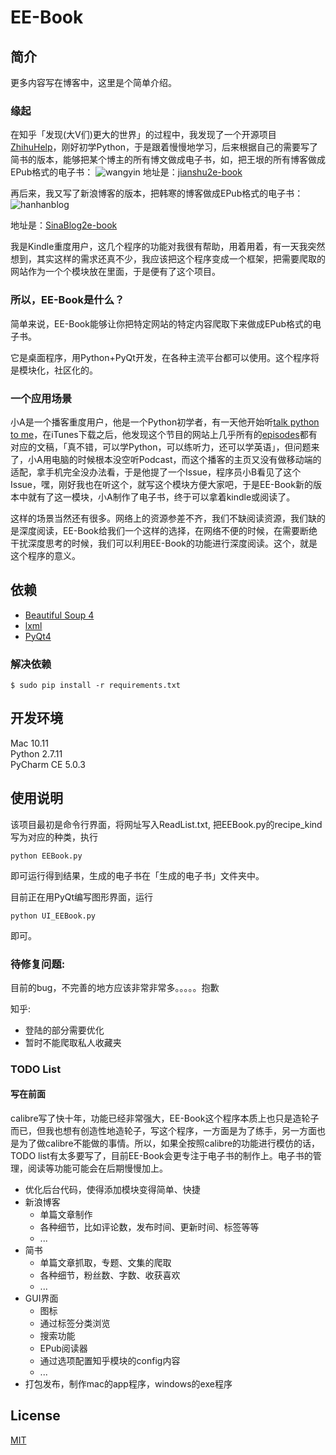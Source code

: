 # EE-Book

## 简介

更多内容写在博客中，这里是个简单介绍。
### 缘起
在知乎「发现(大V们)更大的世界」的过程中，我发现了一个开源项目[ZhihuHelp](https://github.com/YaoZeyuan/ZhihuHelp)，刚好初学Python，于是跟着慢慢地学习，后来根据自己的需要写了简书的版本，能够把某个博主的所有博文做成电子书，如，把王垠的所有博客做成EPub格式的电子书：
![wangyin](http://7xi5vu.com1.z0.glb.clouddn.com/2016-03-09-jianshu_epub_wangyin.png?imageView/2/w/800/q/90)
地址是：[jianshu2e-book](https://github.com/knarfeh/jianshu2e-book)

再后来，我又写了新浪博客的版本，把韩寒的博客做成EPub格式的电子书：
![hanhanblog](http://7xi5vu.com1.z0.glb.clouddn.com/2016-02-02-SinaBloghanhanepub.png?imageView/2/w/800/q/90)

地址是：[SinaBlog2e-book](https://github.com/knarfeh/SinaBlog2e-book)

我是Kindle重度用户，这几个程序的功能对我很有帮助，用着用着，有一天我突然想到，其实这样的需求还真不少，我应该把这个程序变成一个框架，把需要爬取的网站作为一个个模块放在里面，于是便有了这个项目。

### 所以，EE-Book是什么？
简单来说，EE-Book能够让你把特定网站的特定内容爬取下来做成EPub格式的电子书。   

它是桌面程序，用Python+PyQt开发，在各种主流平台都可以使用。这个程序将是模块化，社区化的。

### 一个应用场景
小A是一个播客重度用户，他是一个Python初学者，有一天他开始听[talk python to me](https://talkpython.fm/)，在iTunes下载之后，他发现这个节目的网站上几乎所有的[episodes](https://talkpython.fm/episodes/all)都有对应的文稿，「真不错，可以学Python，可以练听力，还可以学英语」，但问题来了，小A用电脑的时候根本没空听Podcast，而这个播客的主页又没有做移动端的适配，拿手机完全没办法看，于是他提了一个Issue，程序员小B看见了这个Issue，嘿，刚好我也在听这个，就写这个模块方便大家吧，于是EE-Book新的版本中就有了这一模块，小A制作了电子书，终于可以拿着kindle或阅读了。

这样的场景当然还有很多。网络上的资源参差不齐，我们不缺阅读资源，我们缺的是深度阅读，EE-Book给我们一个这样的选择，在网络不便的时候，在需要断绝干扰深度思考的时候，我们可以利用EE-Book的功能进行深度阅读。这个，就是这个程序的意义。

## 依赖

 * [Beautiful Soup 4](http://www.crummy.com/software/BeautifulSoup/)
 * [lxml](http://lxml.de/)
 * [PyQt4](https://www.riverbankcomputing.com/software/pyqt/download)
 
### 解决依赖
```shell
$ sudo pip install -r requirements.txt
```
## 开发环境

Mac 10.11   
Python 2.7.11      
PyCharm CE 5.0.3  

## 使用说明

该项目最初是命令行界面，将网址写入ReadList.txt, 把EEBook.py的recipe_kind写为对应的种类，执行  

```shell
python EEBook.py
```

即可运行得到结果，生成的电子书在「生成的电子书」文件夹中。

目前正在用PyQt编写图形界面，运行

```shell
python UI_EEBook.py
```

即可。

### 待修复问题:
目前的bug，不完善的地方应该非常非常多。。。。。抱歉

知乎:  

* 登陆的部分需要优化
* 暂时不能爬取私人收藏夹

### TODO List
#### 写在前面
calibre写了快十年，功能已经非常强大，EE-Book这个程序本质上也只是造轮子而已，但我也想有创造性地造轮子，写这个程序，一方面是为了练手，另一方面也是为了做calibre不能做的事情。所以，如果全按照calibre的功能进行模仿的话，TODO list有太多要写了，目前EE-Book会更专注于电子书的制作上。电子书的管理，阅读等功能可能会在后期慢慢加上。

* 优化后台代码，使得添加模块变得简单、快捷
* 新浪博客
	* 单篇文章制作
	* 各种细节，比如评论数，发布时间、更新时间、标签等等
	* ...
* 简书
   * 单篇文章抓取，专题、文集的爬取
   * 各种细节，粉丝数、字数、收获喜欢
   * ...
* GUI界面
	* 图标
	* 通过标签分类浏览
	* 搜索功能
	* EPub阅读器
	* 通过选项配置知乎模块的config内容
	* ...
* 打包发布，制作mac的app程序，windows的exe程序

## License

[MIT](./LICENSE) 